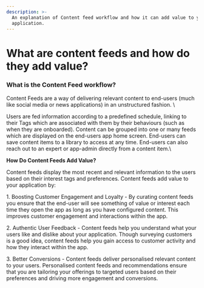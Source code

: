 ```yaml
---
description: >-
  An explanation of Content feed workflow and how it can add value to your
  application.
---
```


# What are content feeds and how do they add value?

### What is the Content Feed workflow?&#x20;



Content Feeds are a way of delivering relevant content to end-users (much like social media or news applications) in an unstructured fashion. \


Users are fed information according to a predefined schedule, linking to their Tags which are associated with them by their behaviours (such as when they are onboarded). Content can be grouped into one or many feeds which are displayed on the end-users app home screen. End-users can save content items to a library to access at any time. End-users can also reach out to an expert or app-admin directly from a content item.\


**How Do Content Feeds Add Value?**

Content feeds display the most recent and relevant information to the users based on their interest tags and preferences. Content feeds add value to your application by:



1\. Boosting Customer Engagement and Loyalty - By curating content feeds you ensure that the end-user will see something of value or interest each time they open the app as long as you have configured content. This improves customer engagement and interactions within the app.&#x20;



2\. Authentic User Feedback - Content feeds help you understand what your users like and dislike about your application. Though surveying customers is a good idea, content feeds help you gain access to customer activity and how they interact within the app.&#x20;



3\. Better Conversions - Content feeds deliver personalised relevant content to your users. Personalised content feeds and recommendations ensure that you are tailoring your offerings to targeted users based on their preferences and driving more engagement and conversions.

